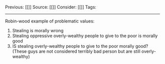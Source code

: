Previous: [[]]
Source: [[]]
Consider: [[]]
Tags: 
______________

Robin-wood example of problematic values:

1. Stealing is morally wrong
2. Stealing oppressive overly-wealthy people to give to the poor is morally good
3. IS stealing overly-wealthy people to give to the poor morally good? (These guys are not considered terribly bad person but are still overly-wealthy)